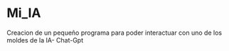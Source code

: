 # Mi_IA
Creacion de un pequeño programa para poder interactuar con uno de los moldes de la IA- Chat-Gpt
